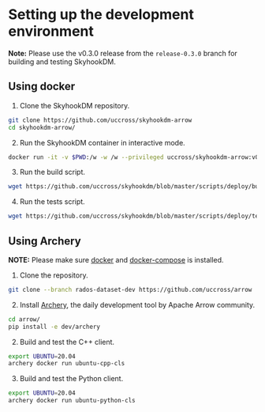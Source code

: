 <!---
  Licensed to the Apache Software Foundation (ASF) under one
  or more contributor license agreements.  See the NOTICE file
  distributed with this work for additional information
  regarding copyright ownership.  The ASF licenses this file
  to you under the Apache License, Version 2.0 (the
  "License"); you may not use this file except in compliance
  with the License.  You may obtain a copy of the License at

    http://www.apache.org/licenses/LICENSE-2.0

  Unless required by applicable law or agreed to in writing,
  software distributed under the License is distributed on an
  "AS IS" BASIS, WITHOUT WARRANTIES OR CONDITIONS OF ANY
  KIND, either express or implied.  See the License for the
  specific language governing permissions and limitations
  under the License.
-->

# Setting up the development environment

**Note:** Please use the v0.3.0 release from the `release-0.3.0` branch for building and testing SkyhookDM.

## Using docker

1. Clone the SkyhookDM repository.
```bash
git clone https://github.com/uccross/skyhookdm-arrow
cd skyhookdm-arrow/
```

2. Run the SkyhookDM container in interactive mode.
```bash
docker run -it -v $PWD:/w -w /w --privileged uccross/skyhookdm-arrow:v0.2.0 bash
```

3. Run the build script.
```bash
wget https://github.com/uccross/skyhookdm/blob/master/scripts/deploy/build.sh && ./build.sh
```

4. Run the tests script.
```bash
wget https://github.com/uccross/skyhookdm/blob/master/scripts/deploy/test.sh ./test.sh
```

## Using Archery

**NOTE:** Please make sure [docker](https://docs.docker.com/engine/install/ubuntu/) and [docker-compose](https://docs.docker.com/compose/install/) is installed.

1. Clone the repository.
```bash
git clone --branch rados-dataset-dev https://github.com/uccross/arrow
```

2. Install [Archery](https://arrow.apache.org/docs/developers/archery.html#), the daily development tool by Apache Arrow community.
```bash
cd arrow/
pip install -e dev/archery
```

2. Build and test the C++ client.
```bash
export UBUNTU=20.04
archery docker run ubuntu-cpp-cls
```

3. Build and test the Python client.
```bash
export UBUNTU=20.04
archery docker run ubuntu-python-cls
```
